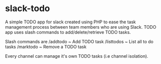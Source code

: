 # slack-todo

A simple TODO app for slack created using PHP to ease the task management process between team members who are using Slack.
TODO app uses slash commands to add/delete/retrieve TODO tasks.

Slash commands are 
    /addtodo ~ Add TODO task
    /listtodos ~ List all to do tasks
    /marktodo ~ Remove a TODO task

Every channel can manage it's own TODO tasks (i.e channel isolation).
